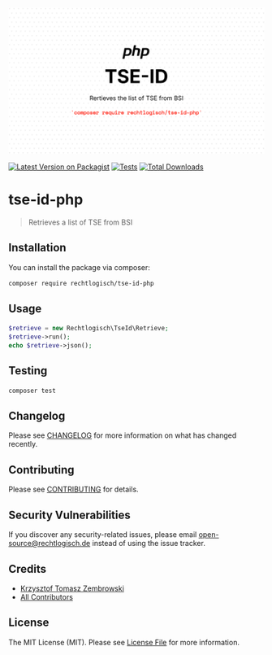 ![Recht logisch tse-id-php banner image](rechtlogisch-tse-id-php-banner.png)

[![Latest Version on Packagist](https://img.shields.io/packagist/v/rechtlogisch/tse-id-php.svg?style=flat-square)](https://packagist.org/packages/rechtlogisch/tse-id-php)
[![Tests](https://github.com/rechtlogisch/tse-id-php/actions/workflows/run-tests.yml/badge.svg?branch=main)](https://github.com/rechtlogisch/tse-id-php/actions/workflows/run-tests.yml)
[![Total Downloads](https://img.shields.io/packagist/dt/rechtlogisch/tse-id-php.svg?style=flat-square)](https://packagist.org/packages/rechtlogisch/tse-id-php)

# tse-id-php

> Retrieves a list of TSE from BSI

## Installation

You can install the package via composer:

```bash
composer require rechtlogisch/tse-id-php
```

## Usage

```php
$retrieve = new Rechtlogisch\TseId\Retrieve;
$retrieve->run();
echo $retrieve->json();
```

## Testing

```bash
composer test
```

## Changelog

Please see [CHANGELOG](CHANGELOG.md) for more information on what has changed recently.

## Contributing

Please see [CONTRIBUTING](https://github.com/rechtlogisch/.github/blob/main/CONTRIBUTING.md) for details.

## Security Vulnerabilities

If you discover any security-related issues, please email open-source@rechtlogisch.de instead of using the issue tracker.

## Credits

- [Krzysztof Tomasz Zembrowski](https://github.com/zembrowski)
- [All Contributors](../../contributors)

## License

The MIT License (MIT). Please see [License File](LICENSE.md) for more information.
